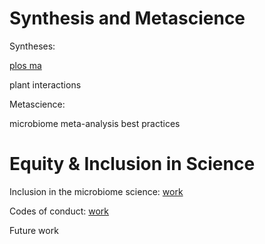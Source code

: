 # Synthesis and Metascience

Syntheses:

[plos ma](https://journals.plos.org/plosone/article?id=10.1371/journal.pone.0220674)

plant interactions


Metascience:

microbiome meta-analysis best practices

# Equity & Inclusion in Science

Inclusion in the microbiome science: [work](https://journals.asm.org/doi/full/10.1128/mSystems.01151-21)

Codes of conduct: [work](https://www.pnas.org/doi/abs/10.1073/pnas.1819409116)

Future work

